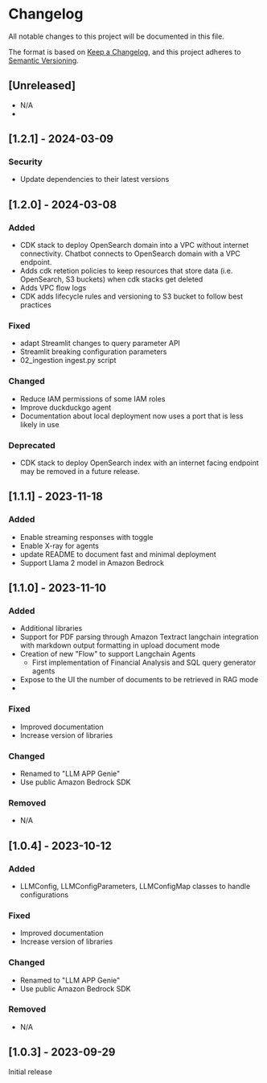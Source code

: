 # Changelog

All notable changes to this project will be documented in this file.

The format is based on [Keep a Changelog](https://keepachangelog.com/en/1.0.0/),
and this project adheres to [Semantic Versioning](https://semver.org/spec/v2.0.0.html).

## [Unreleased]

- N/A
- 

## [1.2.1] - 2024-03-09

### Security

- Update dependencies to their latest versions

## [1.2.0] - 2024-03-08

### Added

- CDK stack to deploy OpenSearch domain into a VPC without internet connectivity. Chatbot connects to OpenSearch domain with a VPC endpoint.
- Adds cdk retetion policies to keep resources that store data (i.e. OpenSearch, S3 buckets) when cdk stacks get deleted
- Adds VPC flow logs
- CDK adds lifecycle rules and versioning to S3 bucket to follow best practices


### Fixed

- adapt Streamlit changes to query parameter API
- Streamlit breaking configuration parameters
- 02_ingestion ingest.py script 


### Changed

- Reduce IAM permissions of some IAM roles
- Improve duckduckgo agent
- Documentation about local deployment now uses a port that is less likely in use


### Deprecated

- CDK stack to deploy OpenSearch index with an internet facing endpoint may be removed in a future release.

## [1.1.1] - 2023-11-18

### Added

- Enable streaming responses with toggle
- Enable X-ray for agents
- update README to document fast and minimal deployment
- Support Llama 2 model in Amazon Bedrock

## [1.1.0] - 2023-11-10

### Added

- Additional libraries
- Support for PDF parsing through Amazon Textract langchain integration with markdown output formatting in upload document mode
- Creation of new "Flow" to support Langchain Agents
    - First implementation of Financial Analysis and SQL query generator agents
- Expose to the UI the number of documents to be retrieved in RAG mode
- 


### Fixed

- Improved documentation
- Increase version of libraries

### Changed

- Renamed to "LLM APP Genie"
- Use public Amazon Bedrock SDK

### Removed

- N/A

## [1.0.4] - 2023-10-12

### Added

- LLMConfig, LLMConfigParameters, LLMConfigMap classes to handle configurations

### Fixed

- Improved documentation
- Increase version of libraries

### Changed

- Renamed to "LLM APP Genie"
- Use public Amazon Bedrock SDK

### Removed

- N/A

## [1.0.3] - 2023-09-29

Initial release
